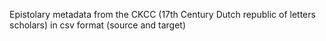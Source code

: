 Epistolary metadata from the CKCC (17th Century Dutch republic of letters scholars) in csv format (source and target) 